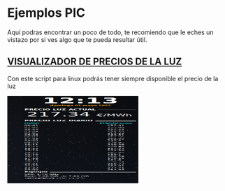 # Ejemplos PIC
Aquí podras encontrar un poco de todo, te recomiendo que le eches un vistazo por si ves algo que te pueda resultar útil.


## [VISUALIZADOR DE PRECIOS DE LA LUZ](https://github.com/antonioescamezalvarez/Mix/tree/main/Precio%20de%20la%20luz)

Con este script para linux podrás tener siempre disponible el precio de la luz

<img src="https://github.com/antonioescamezalvarez/Mix/blob/main/Precio%20de%20la%20luz/Foto.png" width="300" height="200" />

